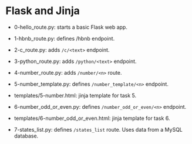 # Flask and Jinja

* 0-hello_route.py: starts a basic Flask web app.

* 1-hbnb_route.py: defines /hbnb endpoint.

* 2-c_route.py: adds `/c/<text>` endpoint.

* 3-python_route.py: adds `/python/<text>` endpoint.

* 4-number_route.py: adds `/number/<n>` route.

* 5-number_template.py: defines `/number_template/<n>` endpoint.
* templates/5-number.html: jinja template for task 5.

* 6-number_odd_or_even.py: defines `/number_odd_or_even/<n>` endpoint.
* templates/6-number_odd_or_even.html: jinja template for task 6.

* 7-states_list.py: defines `/states_list` route. Uses data from a MySQL database.


